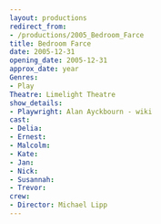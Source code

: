 ```yaml
---
layout: productions
redirect_from:
- /productions/2005_Bedroom_Farce
title: Bedroom Farce
date: 2005-12-31
opening_date: 2005-12-31
approx_date: year
Genres: 
- Play
Theatre: Limelight Theatre
show_details:
- Playwright: Alan Ayckbourn - wiki
cast:
- Delia:
- Ernest:
- Malcolm:
- Kate:
- Jan:
- Nick:
- Susannah:
- Trevor:
crew:
- Director: Michael Lipp
---
```

